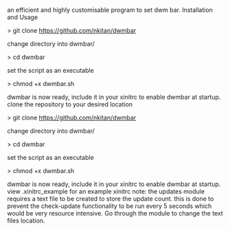 an efficient and highly customisable program to set dwm bar.
Installation and Usage

&gt; git clone https://github.com/nkitan/dwmbar


change directory into dwmbar/

&gt; cd dwmbar


set the script as an executable

&gt; chmod +x dwmbar.sh


dwmbar is now ready, include it in your xinitrc to enable dwmbar at startup.
clone the repository to your desired location

&gt; git clone https://github.com/nkitan/dwmbar


change directory into dwmbar/

&gt; cd dwmbar


set the script as an executable

&gt; chmod +x dwmbar.sh


dwmbar is now ready, include it in your xinitrc to enable dwmbar at startup.
view .xinitrc_example for an example xinitrc
note: the updates module requires a text file to be created to store the update count.
this is done to prevent the check-update functionality to be run every 5 seconds
which would be very resource intensive.
Go through the module to change the text files
location.
